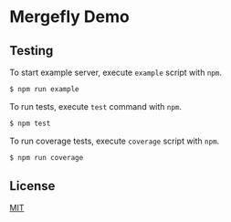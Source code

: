 # Mergefly Demo

## Testing

To start example server, execute `example` script with `npm`.

```sh
$ npm run example
```

To run tests, execute `test` command with `npm`.

```sh
$ npm test
```

To run coverage tests, execute `coverage` script with `npm`.

```sh
$ npm run coverage
```

## License

[MIT](LICENSE)
